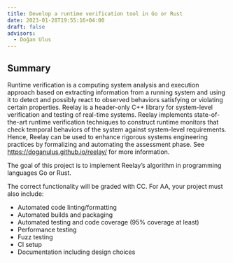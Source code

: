 ```yaml
---
title: Develop a runtime verification tool in Go or Rust
date: 2023-01-28T19:55:16+04:00
draft: false
advisors:
  - Doğan Ulus
---
```

## Summary
Runtime verification is a computing system analysis and execution approach based on extracting information from a running system and using it to detect and possibly react to observed behaviors satisfying or violating certain properties. Reelay is a header-only C++ library for system-level verification and testing of real-time systems. Reelay implements state-of-the-art runtime verification techniques to construct runtime monitors that check temporal behaviors of the system against system-level requirements. Hence, Reelay can be used to enhance rigorous systems engineering practices by formalizing and automating the assessment phase. See https://doganulus.github.io/reelay/ for more information.

The goal of this project is to implement Reelay’s algorithm in programming languages Go or Rust.

The correct functionality will be graded with CC. For AA, your project must also include:

- Automated code linting/formatting
- Automated builds and packaging
- Automated testing and code coverage (95% coverage at least)
- Performance testing
- Fuzz testing
- CI setup
- Documentation including design choices